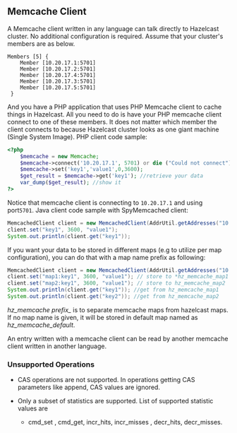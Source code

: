

## Memcache Client

A Memcache client written in any language can talk directly to Hazelcast cluster. No additional configuration is required. Assume that your cluster's members are as below.

```
Members [5] {
    Member [10.20.17.1:5701]
    Member [10.20.17.2:5701]
    Member [10.20.17.4:5701]
    Member [10.20.17.3:5701]
    Member [10.20.17.5:5701]
 }
```
And you have a PHP application that uses PHP Memcache client to cache things in Hazelcast. All you need to do is have your PHP memcache client connect to one of these members. It does not matter which member the client connects to because Hazelcast cluster looks as one giant machine (Single System Image). PHP client code sample:

```php
<?php
    $memcache = new Memcache;
    $memcache->connect('10.20.17.1', 5701) or die ("Could not connect");
    $memcache->set('key1','value1',0,3600);
    $get_result = $memcache->get('key1'); //retrieve your data
    var_dump($get_result); //show it
?>
```
Notice that memcache client is connecting to `10.20.17.1` and using port`5701`. Java client code sample with SpyMemcached client:

```java
MemcachedClient client = new MemcachedClient(AddrUtil.getAddresses("10.20.17.1:5701 10.20.17.2:5701"));
client.set("key1", 3600, "value1");
System.out.println(client.get("key1"));
```
If you want your data to be stored in different maps (e.g to utilize per map configuration), you can do that with a map name prefix as following:

```java
MemcachedClient client = new MemcachedClient(AddrUtil.getAddresses("10.20.17.1:5701 10.20.17.2:5701"));
client.set("map1:key1", 3600, "value1"); // store to *hz_memcache_map1
client.set("map2:key1", 3600, "value1"); // store to hz_memcache_map2
System.out.println(client.get("key1")); //get from hz_memcache_map1
System.out.println(client.get("key2")); //get from hz_memcache_map2
```

*hz\_memcache prefix\_* is to separate memcache maps from hazelcast maps. If no map name is given, it will be stored
in default map named as *hz_memcache_default*.

An entry written with a memcache client can be read by another memcache client written in another language.

### Unsupported Operations ###

- CAS operations are not supported. In operations getting CAS parameters like append, CAS values are ignored.

- Only  a subset of statistics are supported. List of supported statistic values are

    - cmd_set , cmd_get, incr_hits, incr_misses , decr_hits, decr_misses.



<br> </br>

